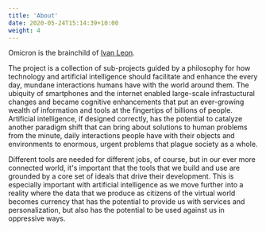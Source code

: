 ```yaml
---
title: 'About'
date: 2020-05-24T15:14:39+10:00
weight: 4
---
```


Omicron is the brainchild of [Ivan Leon](https://www.ivanleon.net). 

The project is a collection of sub-projects guided by a philosophy for how technology and artificial intelligence should facilitate and enhance the every day, mundane interactions humans have with the world around them. The ubiquity of smartphones and the internet enabled large-scale infrastuctural changes and became cognitive enhancements that put an ever-growing wealth of information and tools at the fingertips of billions of people. Artificial intelligence, if designed correctly, has the potential to catalyze another paradigm shift that can bring about solutions to human problems from the minute, daily interactions people have with their objects and environments to enormous, urgent problems that plague society as a whole. 

Different tools are needed for different jobs, of course, but in our ever more connected world, it's important that the tools that we build and use are grounded by a core set of ideals that drive their development. This is especially important with artificial intelligence as we move further into a reality where the data that we produce as citizens of the virtual world becomes currency that has the potential to provide us with services and personalization, but also has the potential to be used against us in oppressive ways.  